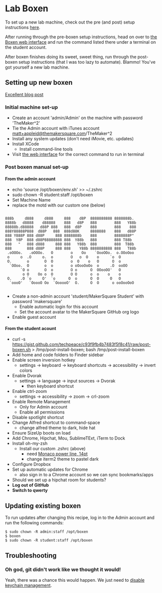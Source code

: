 # Lab Boxen

To set up a new lab machine, check out the pre (and post) setup instructions [here](https://gist.github.com/techpeace/c93f9fb4b7483f5f8c41).

After running through the pre-boxen setup instructions, head on over to [the Boxen web interface](http://makersquare-lab-boxen.heroku.com) and run the command listed there under a terminal on the student account.

After boxen finishes doing its sweet, sweet thing, run through the post-boxen setup instructions (that I was too lazy to automate). Blammo! You've got yourself a new lab machine.

## Setting up new boxen

[Excellent blog post](http://garylarizza.com/blog/2013/02/15/puppet-plus-github-equals-laptop-love/)

### Initial machine set-up

* Create an account 'admin/Admin' on the machine with password 'TheMaker^2'
* Tie the Admin account with iTunes account matt+appleid@themakersquare.com/TheMaker^2
* Install any system updates (don't need iMovie, etc. updates)
* Install XCode
  * Install command-line tools
* Visit [the web interface](http://makersquare-lab-boxen.herokuapp.com) for the correct command to run in terminal

### Post boxen manual set-up

#### From the admin account

* echo 'source /opt/boxen/env.sh' >> ~/.zshrc
* sudo chown -R student:staff /opt/boxen
* Set Machine Name
* replace the motd with our custom one (below)

```

888b     d888     d888     888    d8P  8888888888 8888888b.  
8888b   d8888    d88888    888   d8P   888        888   Y88b 
88888b.d88888   d88P 888   888  d8P    888        888    888 
888Y88888P888  d88P   888  888d88K     8888888    888   d88P 
888 Y888P 888 d88P     888 8888888b    888        8888888P"  
888  Y8P  888 d88P88888888 888  Y88b   888        888 T88b   
888   "   888 d888     888 888   Y88b  888        888  T88b  
888       888 d88P     888 888    Y88b 8888888888 888   T88b 
 .oOOOo.   .oOOOo.   O        o    Oo    `OooOOo.  o.OOoOoo 
 o     o  .O     o.  o        O   o  O    o     `o  O       
 O.       o       O  O        o  O    o   O      O  o       
  `OOoo.  O       o  o        o oOooOoOo  o     .O  ooOO    
       `O o       O  o        O o      O  OOooOO'   O       
        o O    Oo o  O        O O      o  o    o    o       
 O.    .O `o     O'  `o      O  o      O  O     O   O       
  `oooO'   `OoooO Oo  `OooooO'  O.     O  O      o ooOooOoO 
                                                          
```

* Create a non-admin account 'student/MakerSquare Student' with password 'makersquare'
  * Enable automatic login for this account
  * Set the account avatar to the MakerSquare GitHub org logo
* Enable guest account

#### From the student acount

* curl -s https://gist.github.com/techpeace/c93f9fb4b7483f5f8c41/raw/post-boxen.sh > /tmp/post-install-boxen; bash /tmp/post-install-boxen
* Add home and code folders to Finder sidebar
* Enable screen inversion hotkey
  * settings -> keyboard -> keyboard shortcuts -> accessibility -> invert colors
* Enable Dvorak
  * settings -> language -> input sources -> Dvorak
    * then keyboard shortcut
* Enable ctrl-zoom
  * settings -> accessibility -> zoom -> crl-zoom
* Enable Remote Management
  * Only for Admin account
  * Enable all permissions
* Disable spotlight shortcut
* Change Alfred shortcut to command-space
  * change alfred theme to dark, hide hat
* Ensure SizeUp boots on load
* Add Chrome, Hipchat, Mou, SublimeTExt, iTerm to Dock
* Install oh-my-zsh
  * Install our custom .zshrc (above)
    * need [Monaco power line, 14pt](https://github.com/mneorr/powerline-fonts/raw/bfcb152306902c09b62be6e4a5eec7763e46d62d/Monaco/Monaco%20for%20Powerline.otf)
    * change iterm2 theme to pastel dark
* Configure Dropbox
* Set up automatic updates for Chrome
  * also sign in to a Chrome account so we can sync bookmarks/apps
* Should we set up a hipchat room for students?
* **Log out of GitHub**
* **Switch to qwerty**

## Updating existing boxen

To run updates after changing this recipe, log in to the Admin account and run the following commands:

```console
$ sudo chown -R admin:staff /opt/boxen
$ boxen
$ sudo chown -R student:staff /opt/boxen
```

## Troubleshooting

### Oh god, git didn't work like we thought it would!

Yeah, there was a chance this would happen. We just need to [disable keychain management](http://stackoverflow.com/questions/16052602/disable-git-credential-osxkeychain).